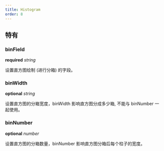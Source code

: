 ```yaml
---
title: Histogram
order: 8
---
```


##  特有

### binField 

<description>**required** _string_</description>

设置直方图绘制 (进行分箱) 的字段。

### binWidth

<description>**optional** _string_</description>

设置直方图的分箱宽度，binWidth 影响直方图分成多少箱, 不能与 binNumber 一起使用。

### binNumber

<description>**optional** _number_</description>

设置直方图的分箱数量，binNumber 影响直方图分箱后每个柱子的宽度。
